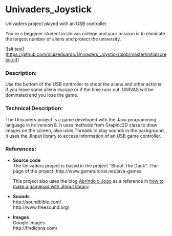 # Univaders_Joystick
Univaders project played with an USB controller

You're a begginer student in Univás college and your mission is to eliminate the largest number of aliens and protect the university.

![alt text] (https://github.com/oluizeduardo/Univaders_Joystick/blob/master/initialscreen.gif)

<h3>Description:</h3>
Use the buttom of the USB controller to shoot the aliens and other actions. 
If you leave some aliens escape or if the time runs out, UNIVAS will be dominated and you lose the game.
<p>

<h3>Technical Description:</h3>
The Univaders project is a game developed with the Java programming language in its version 8.
It uses methods from Graphic2D class to draw images on the screen, also uses Threads to play sounds in the background.
It uses the JInput library to access information of an USB game controller.
<p>

<h3>References:</h3>
<ul>
<li><b>Source code</b></li>
The Univaders project is based in the project "Shoot The Duck".
The page of the project: http://www.gametutorial.net/java-games
<p>
This project also uses the blog <a href="http://abrindoojogo.com.br/">Abrindo o Jogo</a> 
as a reference in <a href="http://abrindoojogo.com.br/joypad-no-java-com-jinput">how to make a gamepad with JInput library</a>.

<li><b>Sounds</b></li>
http://soundbible.com/  <br>
http://www.freesound.org/
<p>

<li><b>Images</b></li>
Google Images  <br>
http://findicons.com/
</ul>
